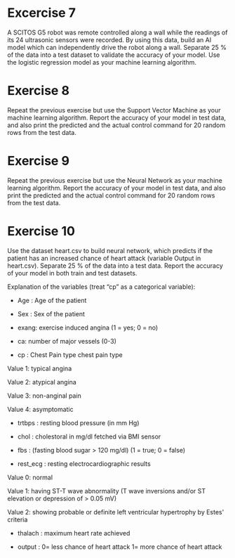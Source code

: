 # Excercise 7 

A SCITOS G5 robot was remote controlled along a wall while the readings of its 24 ultrasonic sensors were recorded. By using this data, build an AI model which can independently drive the robot along a wall. Separate 25 % of the data into a test dataset to validate the accuracy of your model. Use the logistic regression model as your machine learning algorithm.

# Exercise 8 

Repeat the previous exercise but use the Support Vector Machine as your machine learning algorithm. Report the accuracy of your model in test data, and also print the predicted and the actual control command for 20 random rows from the test data.

# Exercise 9 

Repeat the previous exercise but use the Neural Network as your machine learning algorithm. Report the accuracy of your model in test data, and also print the predicted and the actual control command for 20 random rows from the test data.

# Exercise 10

Use the dataset heart.csv to build neural network, which predicts if the patient has an increased chance of heart attack (variable Output in heart.csv). Separate 25 % of the data into a test data. Report the accuracy of your model in both train and test datasets.

Explanation of the variables (treat “cp” as a categorical variable):

* Age : Age of the patient

* Sex : Sex of the patient

* exang: exercise induced angina (1 = yes; 0 = no)

* ca: number of major vessels (0-3)

* cp : Chest Pain type chest pain type

Value 1: typical angina

Value 2: atypical angina

Value 3: non-anginal pain

Value 4: asymptomatic

* trtbps : resting blood pressure (in mm Hg)

* chol : cholestoral in mg/dl fetched via BMI sensor

* fbs : (fasting blood sugar > 120 mg/dl) (1 = true; 0 = false)

* rest_ecg : resting electrocardiographic results

Value 0: normal

Value 1: having ST-T wave abnormality (T wave inversions and/or ST elevation or depression of > 0.05 mV)

Value 2: showing probable or definite left ventricular hypertrophy by Estes' criteria

* thalach : maximum heart rate achieved

* output : 0= less chance of heart attack 1= more chance of heart attack
